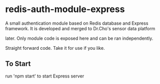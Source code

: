 # redis-auth-module-express

A small authentication module based on Redis database and Express framework. It is developed and merged to Dr.Cho's sensor data platform

later. Only module code is exposed here and can be ran independently. 



Straight forward code. Take it for use if you like. 



## To Start

run 'npm start' to start Express server
